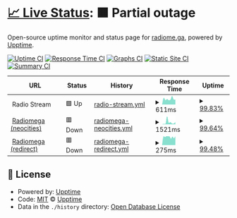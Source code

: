 # [📈 Live Status](https://demo.upptime.js.org): <!--live status--> **🟧 Partial outage**

Open-source uptime monitor and status page for [radiome.ga](https://radiome.ga), powered by [Upptime](https://github.com/upptime/upptime).

[![Uptime CI](https://github.com/guiltlab/upptime/workflows/Uptime%20CI/badge.svg)](https://github.com/guiltlab/upptime/actions?query=workflow%3A%22Uptime+CI%22)
[![Response Time CI](https://github.com/guiltlab/upptime/workflows/Response%20Time%20CI/badge.svg)](https://github.com/guiltlab/upptime/actions?query=workflow%3A%22Response+Time+CI%22)
[![Graphs CI](https://github.com/guiltlab/upptime/workflows/Graphs%20CI/badge.svg)](https://github.com/guiltlab/upptime/actions?query=workflow%3A%22Graphs+CI%22)
[![Static Site CI](https://github.com/guiltlab/upptime/workflows/Static%20Site%20CI/badge.svg)](https://github.com/guiltlab/upptime/actions?query=workflow%3A%22Static+Site+CI%22)
[![Summary CI](https://github.com/guiltlab/upptime/workflows/Summary%20CI/badge.svg)](https://github.com/guiltlab/upptime/actions?query=workflow%3A%22Summary+CI%22)

<!--start: status pages-->
<!-- This summary is generated by Upptime (https://github.com/upptime/upptime) -->
<!-- Do not edit this manually, your changes will be overwritten -->
<!-- prettier-ignore -->
| URL | Status | History | Response Time | Uptime |
| --- | ------ | ------- | ------------- | ------ |
| <img alt="" src="https://icons.duckduckgo.com/ip3/null.ico" height="13"> Radio Stream | 🟩 Up | [radio-stream.yml](https://github.com/guiltlab/upptime/commits/HEAD/history/radio-stream.yml) | <details><summary><img alt="Response time graph" src="./graphs/radio-stream/response-time-week.png" height="20"> 611ms</summary><br><a href="https://guiltlab.github.io/upptime/history/radio-stream"><img alt="Response time 2010" src="https://img.shields.io/endpoint?url=https%3A%2F%2Fraw.githubusercontent.com%2Fguiltlab%2Fupptime%2FHEAD%2Fapi%2Fradio-stream%2Fresponse-time.json"></a><br><a href="https://guiltlab.github.io/upptime/history/radio-stream"><img alt="24-hour response time 551" src="https://img.shields.io/endpoint?url=https%3A%2F%2Fraw.githubusercontent.com%2Fguiltlab%2Fupptime%2FHEAD%2Fapi%2Fradio-stream%2Fresponse-time-day.json"></a><br><a href="https://guiltlab.github.io/upptime/history/radio-stream"><img alt="7-day response time 611" src="https://img.shields.io/endpoint?url=https%3A%2F%2Fraw.githubusercontent.com%2Fguiltlab%2Fupptime%2FHEAD%2Fapi%2Fradio-stream%2Fresponse-time-week.json"></a><br><a href="https://guiltlab.github.io/upptime/history/radio-stream"><img alt="30-day response time 806" src="https://img.shields.io/endpoint?url=https%3A%2F%2Fraw.githubusercontent.com%2Fguiltlab%2Fupptime%2FHEAD%2Fapi%2Fradio-stream%2Fresponse-time-month.json"></a><br><a href="https://guiltlab.github.io/upptime/history/radio-stream"><img alt="1-year response time 2010" src="https://img.shields.io/endpoint?url=https%3A%2F%2Fraw.githubusercontent.com%2Fguiltlab%2Fupptime%2FHEAD%2Fapi%2Fradio-stream%2Fresponse-time-year.json"></a></details> | <details><summary><a href="https://guiltlab.github.io/upptime/history/radio-stream">99.83%</a></summary><a href="https://guiltlab.github.io/upptime/history/radio-stream"><img alt="All-time uptime 99.73%" src="https://img.shields.io/endpoint?url=https%3A%2F%2Fraw.githubusercontent.com%2Fguiltlab%2Fupptime%2FHEAD%2Fapi%2Fradio-stream%2Fuptime.json"></a><br><a href="https://guiltlab.github.io/upptime/history/radio-stream"><img alt="24-hour uptime 100.00%" src="https://img.shields.io/endpoint?url=https%3A%2F%2Fraw.githubusercontent.com%2Fguiltlab%2Fupptime%2FHEAD%2Fapi%2Fradio-stream%2Fuptime-day.json"></a><br><a href="https://guiltlab.github.io/upptime/history/radio-stream"><img alt="7-day uptime 99.83%" src="https://img.shields.io/endpoint?url=https%3A%2F%2Fraw.githubusercontent.com%2Fguiltlab%2Fupptime%2FHEAD%2Fapi%2Fradio-stream%2Fuptime-week.json"></a><br><a href="https://guiltlab.github.io/upptime/history/radio-stream"><img alt="30-day uptime 99.75%" src="https://img.shields.io/endpoint?url=https%3A%2F%2Fraw.githubusercontent.com%2Fguiltlab%2Fupptime%2FHEAD%2Fapi%2Fradio-stream%2Fuptime-month.json"></a><br><a href="https://guiltlab.github.io/upptime/history/radio-stream"><img alt="1-year uptime 99.73%" src="https://img.shields.io/endpoint?url=https%3A%2F%2Fraw.githubusercontent.com%2Fguiltlab%2Fupptime%2FHEAD%2Fapi%2Fradio-stream%2Fuptime-year.json"></a></details>
| <img alt="" src="https://icons.duckduckgo.com/ip3/radiomega.neocities.org.ico" height="13"> [Radiomega (neocities)](https://radiomega.neocities.org/) | 🟥 Down | [radiomega-neocities.yml](https://github.com/guiltlab/upptime/commits/HEAD/history/radiomega-neocities.yml) | <details><summary><img alt="Response time graph" src="./graphs/radiomega-neocities/response-time-week.png" height="20"> 1521ms</summary><br><a href="https://guiltlab.github.io/upptime/history/radiomega-neocities"><img alt="Response time 492" src="https://img.shields.io/endpoint?url=https%3A%2F%2Fraw.githubusercontent.com%2Fguiltlab%2Fupptime%2FHEAD%2Fapi%2Fradiomega-neocities%2Fresponse-time.json"></a><br><a href="https://guiltlab.github.io/upptime/history/radiomega-neocities"><img alt="24-hour response time 1698" src="https://img.shields.io/endpoint?url=https%3A%2F%2Fraw.githubusercontent.com%2Fguiltlab%2Fupptime%2FHEAD%2Fapi%2Fradiomega-neocities%2Fresponse-time-day.json"></a><br><a href="https://guiltlab.github.io/upptime/history/radiomega-neocities"><img alt="7-day response time 1521" src="https://img.shields.io/endpoint?url=https%3A%2F%2Fraw.githubusercontent.com%2Fguiltlab%2Fupptime%2FHEAD%2Fapi%2Fradiomega-neocities%2Fresponse-time-week.json"></a><br><a href="https://guiltlab.github.io/upptime/history/radiomega-neocities"><img alt="30-day response time 787" src="https://img.shields.io/endpoint?url=https%3A%2F%2Fraw.githubusercontent.com%2Fguiltlab%2Fupptime%2FHEAD%2Fapi%2Fradiomega-neocities%2Fresponse-time-month.json"></a><br><a href="https://guiltlab.github.io/upptime/history/radiomega-neocities"><img alt="1-year response time 492" src="https://img.shields.io/endpoint?url=https%3A%2F%2Fraw.githubusercontent.com%2Fguiltlab%2Fupptime%2FHEAD%2Fapi%2Fradiomega-neocities%2Fresponse-time-year.json"></a></details> | <details><summary><a href="https://guiltlab.github.io/upptime/history/radiomega-neocities">99.64%</a></summary><a href="https://guiltlab.github.io/upptime/history/radiomega-neocities"><img alt="All-time uptime 99.73%" src="https://img.shields.io/endpoint?url=https%3A%2F%2Fraw.githubusercontent.com%2Fguiltlab%2Fupptime%2FHEAD%2Fapi%2Fradiomega-neocities%2Fuptime.json"></a><br><a href="https://guiltlab.github.io/upptime/history/radiomega-neocities"><img alt="24-hour uptime 99.97%" src="https://img.shields.io/endpoint?url=https%3A%2F%2Fraw.githubusercontent.com%2Fguiltlab%2Fupptime%2FHEAD%2Fapi%2Fradiomega-neocities%2Fuptime-day.json"></a><br><a href="https://guiltlab.github.io/upptime/history/radiomega-neocities"><img alt="7-day uptime 99.64%" src="https://img.shields.io/endpoint?url=https%3A%2F%2Fraw.githubusercontent.com%2Fguiltlab%2Fupptime%2FHEAD%2Fapi%2Fradiomega-neocities%2Fuptime-week.json"></a><br><a href="https://guiltlab.github.io/upptime/history/radiomega-neocities"><img alt="30-day uptime 99.49%" src="https://img.shields.io/endpoint?url=https%3A%2F%2Fraw.githubusercontent.com%2Fguiltlab%2Fupptime%2FHEAD%2Fapi%2Fradiomega-neocities%2Fuptime-month.json"></a><br><a href="https://guiltlab.github.io/upptime/history/radiomega-neocities"><img alt="1-year uptime 99.73%" src="https://img.shields.io/endpoint?url=https%3A%2F%2Fraw.githubusercontent.com%2Fguiltlab%2Fupptime%2FHEAD%2Fapi%2Fradiomega-neocities%2Fuptime-year.json"></a></details>
| <img alt="" src="https://icons.duckduckgo.com/ip3/radiome.ga.ico" height="13"> [Radiomega (redirect)](https://radiome.ga) | 🟥 Down | [radiomega-redirect.yml](https://github.com/guiltlab/upptime/commits/HEAD/history/radiomega-redirect.yml) | <details><summary><img alt="Response time graph" src="./graphs/radiomega-redirect/response-time-week.png" height="20"> 275ms</summary><br><a href="https://guiltlab.github.io/upptime/history/radiomega-redirect"><img alt="Response time 1629" src="https://img.shields.io/endpoint?url=https%3A%2F%2Fraw.githubusercontent.com%2Fguiltlab%2Fupptime%2FHEAD%2Fapi%2Fradiomega-redirect%2Fresponse-time.json"></a><br><a href="https://guiltlab.github.io/upptime/history/radiomega-redirect"><img alt="24-hour response time 294" src="https://img.shields.io/endpoint?url=https%3A%2F%2Fraw.githubusercontent.com%2Fguiltlab%2Fupptime%2FHEAD%2Fapi%2Fradiomega-redirect%2Fresponse-time-day.json"></a><br><a href="https://guiltlab.github.io/upptime/history/radiomega-redirect"><img alt="7-day response time 275" src="https://img.shields.io/endpoint?url=https%3A%2F%2Fraw.githubusercontent.com%2Fguiltlab%2Fupptime%2FHEAD%2Fapi%2Fradiomega-redirect%2Fresponse-time-week.json"></a><br><a href="https://guiltlab.github.io/upptime/history/radiomega-redirect"><img alt="30-day response time 303" src="https://img.shields.io/endpoint?url=https%3A%2F%2Fraw.githubusercontent.com%2Fguiltlab%2Fupptime%2FHEAD%2Fapi%2Fradiomega-redirect%2Fresponse-time-month.json"></a><br><a href="https://guiltlab.github.io/upptime/history/radiomega-redirect"><img alt="1-year response time 1629" src="https://img.shields.io/endpoint?url=https%3A%2F%2Fraw.githubusercontent.com%2Fguiltlab%2Fupptime%2FHEAD%2Fapi%2Fradiomega-redirect%2Fresponse-time-year.json"></a></details> | <details><summary><a href="https://guiltlab.github.io/upptime/history/radiomega-redirect">99.48%</a></summary><a href="https://guiltlab.github.io/upptime/history/radiomega-redirect"><img alt="All-time uptime 99.00%" src="https://img.shields.io/endpoint?url=https%3A%2F%2Fraw.githubusercontent.com%2Fguiltlab%2Fupptime%2FHEAD%2Fapi%2Fradiomega-redirect%2Fuptime.json"></a><br><a href="https://guiltlab.github.io/upptime/history/radiomega-redirect"><img alt="24-hour uptime 99.99%" src="https://img.shields.io/endpoint?url=https%3A%2F%2Fraw.githubusercontent.com%2Fguiltlab%2Fupptime%2FHEAD%2Fapi%2Fradiomega-redirect%2Fuptime-day.json"></a><br><a href="https://guiltlab.github.io/upptime/history/radiomega-redirect"><img alt="7-day uptime 99.48%" src="https://img.shields.io/endpoint?url=https%3A%2F%2Fraw.githubusercontent.com%2Fguiltlab%2Fupptime%2FHEAD%2Fapi%2Fradiomega-redirect%2Fuptime-week.json"></a><br><a href="https://guiltlab.github.io/upptime/history/radiomega-redirect"><img alt="30-day uptime 99.46%" src="https://img.shields.io/endpoint?url=https%3A%2F%2Fraw.githubusercontent.com%2Fguiltlab%2Fupptime%2FHEAD%2Fapi%2Fradiomega-redirect%2Fuptime-month.json"></a><br><a href="https://guiltlab.github.io/upptime/history/radiomega-redirect"><img alt="1-year uptime 99.00%" src="https://img.shields.io/endpoint?url=https%3A%2F%2Fraw.githubusercontent.com%2Fguiltlab%2Fupptime%2FHEAD%2Fapi%2Fradiomega-redirect%2Fuptime-year.json"></a></details>

<!--end: status pages-->

## 📄 License

- Powered by: [Upptime](https://github.com/upptime/upptime)
- Code: [MIT](./LICENSE) © [Upptime](https://upptime.js.org)
- Data in the `./history` directory: [Open Database License](https://opendatacommons.org/licenses/odbl/1-0/)
